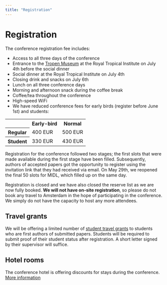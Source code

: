 ```yaml
---
title: "Registration"
---
```


# Registration

The conference registration fee includes:

* Access to all three days of the conference
* Entrance to the [Tropen Museum](https://www.tropenmuseum.nl/en/whats-on/exhibitions/fashion-cities-africa) at the Royal Tropical Institute on July 4th before the social dinner
* Social dinner at the Royal Tropical Institute on July 4th
* Closing drink and snacks on July 6th
* Lunch on all three conference days
* Morning and afternoon snack during the coffee break
* Coffee/tea throughout the conference
* High-speed WiFi
* We have reduced conference fees for early birds (register before June 1st) and students:

<table class="grid offset centered">
    <tr>
        <td></td>
        <th scope="col">Early-bird</th>
        <th scope="col">Normal</th>
    </tr>
    <tr>
        <th scope="row">Regular</th>
        <td>400 EUR</td>
        <td>500 EUR</td>
    </tr>
    <tr>
        <th scope="row">Student</th>
        <td>330 EUR</td>
        <td>430 EUR</td>
    </tr>
</table>

Registration for the conference followed two stages; the first slots that were made available during the first stage have been filled. Subsequently, authors of accepted papers got the opportunity to register using the invitation link that they had received via email. On May 29th, we reopened the final 50 slots for MIDL, which filled up on the same day.

Registration is closed and we have also closed the reserve list as we are now fully booked. **We will not have on-site registration**, so please do not book any travel to Amsterdam in the hope of participating in the conference. We simply do not have the capacity to host any more attendees.

## Travel grants

We will be offering a limited number of [student travel grants](/awards.html) to students who are first authors of submitted papers. Students will be required to submit proof of their student status after registration. A short letter signed by their supervisor will suffice.

## Hotel rooms

The conference hotel is offering discounts for stays during the conference. [More information](/venue.html)